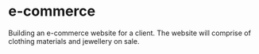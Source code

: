 # e-commerce
Building an e-commerce website for a client. The website will comprise of clothing materials and jewellery on sale.
